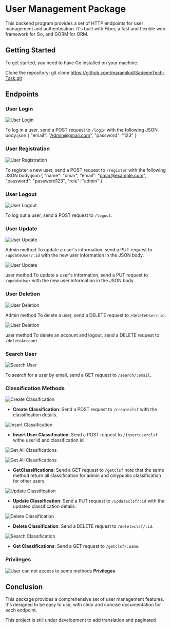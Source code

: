 # User Management Package

This backend program provides a set of HTTP endpoints for user management and authentication. It's built with Fiber, a fast and flexible web framework for Go, and GORM for ORM.

## Getting Started

To get started, you need to have Go installed on your machine.

Clone the repository:
git clone https://github.com/maramilod/SadeemTech-Task.git


## Endpoints


### User Login

![User Login](img/login-admin.png)

To log in a user, send a POST request to `/login` with the following JSON body:json { "email": "Admin@gmail.com", "password": "123" }



### User Registration

![User Registration](img/register.png)

To register a new user, send a POST request to `/register` with the following JSON body:json { "name": "omar", "email": "omar@example.com", "password": "password123", "role": "admin" }


### User Logout

![User Logout](img/logout.png)

To log out a user, send a POST request to `/logout`.

### User Update

![User Update](img/updateUser-id.png)

Admin method To update a user's information, send a PUT request to `/updateUser/:id` with the new user information in the JSON body.

![User Update](img/updateuser.png)

user method To update a user's information, send a PUT request to `/updateUser` with the new user information in the JSON body.

### User Deletion

![User Deletion](img/deleteUser-id.png)

Admin method To delete a user, send a DELETE request to `/deleteUser/:id`.

![User Deletion](img/deleteAccount.png)

user method To delete an account and logout, send a DELETE request to `/deleteAccount`.
### Search User

![Search User](img/search.png)

To search for a user by email, send a GET request to `/search/:email`.

### Classification Methods

![Create Classification](img/createclsf.png)
- **Create Classification**: Send a POST request to `/createclsf` with the classification details.

![Insert Classification](img/user-clsf-insert.png)
- **Insert User Classification**: Send a POST request to `/insertuserclsf` withe user id and classification id

![Get All Classifications](img/getclsf-admin.png)

![Get All Classifications](img/getclsf-user-public.png)
- **GetClassifications**: Send a GET request to `/getclsf`
note that the same method return all classification for admin and onlypublic classification for other users.

![Update Classification](img/updateclsf-admin.png)
- **Update Classification**: Send a PUT request to `/updateclsf/:id` with the updated classification details.

![Delete Classification](img/delete-clsf.png)
- **Delete Classification**: Send a DELETE request to `/deleteclsf/:id`.

![Search Classification](img/search-clsf.png)
- **Get Classifications**: Send a GET request to `/getclsf/:name`.

### Privileges
![User can not access to some methods](img/403.png)
**Privileges**

## Conclusion

This package provides a comprehensive set of user management features. It's designed to be easy to use, with clear and concise documentation for each endpoint.

This project is still under development to add translation and paginated
